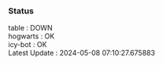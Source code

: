 ### Status


table : DOWN  
hogwarts : OK  
icy-bot : OK  
Latest Update : 2024-05-08 07:10:27.675883
